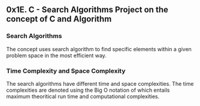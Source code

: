 ## 0x1E. C - Search Algorithms Project on the concept of C and Algorithm
### Search Algorithms
The concept uses search algorithm to find specific elements within a given
problem space in the most efficient way.
### Time Complexity and Space Complexity
The search algorithms have different time and space complexities.
The time complexities are denoted using the Big O notation of which
entails maximum theoritical run time and computational complexities.
